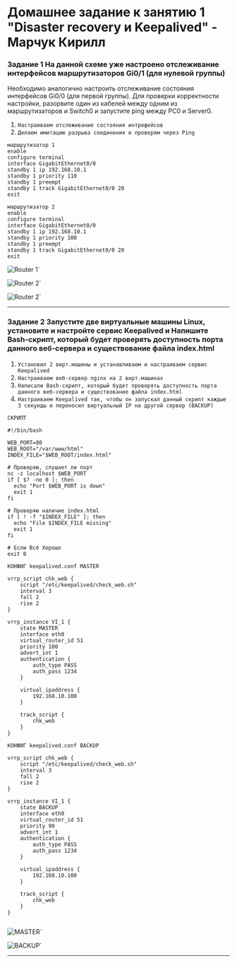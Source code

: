 # Домашнее задание к занятию 1 "Disaster recovery и Keepalived" - Марчук Кирилл



### Задание 1 На данной схеме уже настроено отслеживание интерфейсов маршрутизаторов Gi0/1 (для нулевой группы)
Необходимо аналогично настроить отслеживание состояния интерфейсов Gi0/0 (для первой группы).
Для проверки корректности настройки, разорвите один из кабелей между одним из маршрутизаторов и Switch0 и запустите ping между PC0 и Server0.



1. `Настраиваем отслеживание состояния интрефейсов`
2. `Делаем имитацию разрыва соединения и проверям через Ping`



```
маршрутизатор 1
enable
configure terminal
interface GigabitEthernet0/0
standby 1 ip 192.168.10.1
standby 1 priority 110
standby 1 preempt
standby 1 track GigabitEthernet0/0 20
exit

маршрутизатор 2
enable
configure terminal
interface GigabitEthernet0/0
standby 1 ip 192.168.10.1
standby 1 priority 100
standby 1 preempt
standby 1 track GigabitEthernet0/0 20
exit

```


![Router 1](https://github.com/ottofonciceron-coder/Disaster-recovery-Keepalived-git-hw/blob/main/Router1.png)`

![Router 2](https://github.com/ottofonciceron-coder/Disaster-recovery-Keepalived-git-hw/blob/main/Router%202.png)`

![Router 2](https://github.com/ottofonciceron-coder/Disaster-recovery-Keepalived-git-hw/blob/main/Router%2022.png)`

---

### Задание 2 Запустите две виртуальные машины Linux, установите и настройте сервис Keepalived и Напишите Bash-скрипт, который будет проверять доступность порта данного веб-сервера и существование файла index.html



1. `Установил 2 вирт.машины и устанавливаем и настраиваем сервис Keepalived`
2. `Настраиваем веб-сервер nginx на 2 вирт.машинах`
3. `Написали Bash-скрипт, который будет проверять доступность порта данного веб-сервера и существование файла index.html`
4. `Настраиваем Keepalived так, чтобы он запускал данный скрипт каждые 3 секунды и переносил виртуальный IP на другой сервер (BACKUP)`


```
СКРИПТ

#!/bin/bash

WEB_PORT=80
WEB_ROOT="/var/www/html"
INDEX_FILE="$WEB_ROOT/index.html"

# Проверяю, слушает ли порт
nc -z localhost $WEB_PORT
if [ $? -ne 0 ]; then
  echo "Port $WEB_PORT is down"
  exit 1
fi

# Проверяю наличие index.html
if [ ! -f "$INDEX_FILE" ]; then
  echo "File $INDEX_FILE missing"
  exit 1
fi

# Если Всё Хорошо
exit 0

КОНФИГ keepalived.conf MASTER

vrrp_script chk_web {
    script "/etc/keepalived/check_web.sh"
    interval 3
    fall 2
    rise 2
}

vrrp_instance VI_1 {
    state MASTER
    interface eth0
    virtual_router_id 51
    priority 100
    advert_int 1
    authentication {
        auth_type PASS
        auth_pass 1234
    }

    virtual_ipaddress {
        192.168.10.100
    }

    track_script {
        chk_web
    }
}

КОНФИГ keepalived.conf BACKUP

vrrp_script chk_web {
    script "/etc/keepalived/check_web.sh"
    interval 3
    fall 2
    rise 2
}

vrrp_instance VI_1 {
    state BACKUP
    interface eth0
    virtual_router_id 51
    priority 90
    advert_int 1
    authentication {
        auth_type PASS
        auth_pass 1234
    }

    virtual_ipaddress {
        192.168.10.100
    }

    track_script {
        chk_web
    }
}


```

![MASTER](https://github.com/ottofonciceron-coder/Disaster-recovery-Keepalived-git-hw/blob/main/Master%20тест%20.png)`

![BACKUP](https://github.com/ottofonciceron-coder/Disaster-recovery-Keepalived-git-hw/blob/main/BACKUP.png)`


---
